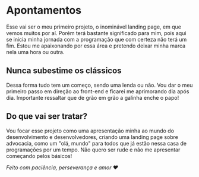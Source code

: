 # Apontamentos
Esse vai ser o meu primeiro projeto, o inominável landing page, em que vemos muitos por aí. Porém terá bastante significado para mim, pois aqui se inicia minha jornada com a programação que com certeza não terá um fim. Estou me apaixonando por essa área e pretendo deixar minha marca nela uma hora ou outra.

## Nunca subestime os clássicos
Dessa forma tudo tem um começo, sendo uma lenda ou não. Vou dar o meu primeiro passo em direção ao front-end e ficarei me aprimorando dia após dia. Importante ressaltar que de grão em grão a galinha enche o papo!

## Do que vai ser tratar?
Vou focar esse projeto como uma apresentação minha ao mundo do desenvolvimento e desenvolvedores, criando uma landing page sobre advocacia, como um "olá, mundo" para todos que já estão nessa casa de programações por um tempo. Não quero ser rude e não me apresentar começando pelos básicos!

_Feito com paciência, perseverança e amor ❤️_
